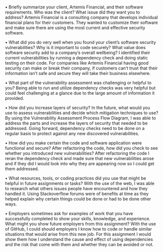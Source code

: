 •	Briefly summarize your client, Artemis Financial, and their software requirements. Who was the client? What issue did they want you to address?
Artemis Financial is a consulting company that develops individual financial plans for their customers. They wanted to customize their software and make sure there are using the most current and effective security software. 

•	What did you do very well when you found your client’s software security vulnerabilities? Why is it important to code securely? What value does software security add to a company’s overall wellbeing?
I identified their current vulnerabilities by running a dependency check and doing static testing on their code. For companies like Artemis Financial having good security can make or break their company, if customers can’t trust that their information isn’t safe and secure they will take their business elsewhere.

•	What part of the vulnerability assessment was challenging or helpful to you?
Being able to run and utilize dependency checks was very helpful but could feel challenging at a glance due to the large amount of information it provided.

•	How did you increase layers of security? In the future, what would you use to assess vulnerabilities and decide which mitigation techniques to use?
By using the Vulnerability Assessment Process Flow Diagram, I was able to address the parts and increase the layers of security that needed to be addressed. Going forward, dependency checks need to be done on a regular basis to protect against any new discovered vulnerabilities. 

•	How did you make certain the code and software application were functional and secure? After refactoring the code, how did you check to see whether you introduced new vulnerabilities?
After refactoring the code I reran the dependency check and made sure that new vulnerabilities arose and if they did I would look into why they are appearing now so I could get them addressed. 

•	What resources, tools, or coding practices did you use that might be helpful in future assignments or tasks?
With the use of the web, I was able to research what others issues people have encountered and how they handled it. Using Stackoverflow forums were of benefits at time as they helped explain why certain things could be done or had to be done other ways.

•	Employers sometimes ask for examples of work that you have successfully completed to show your skills, knowledge, and experience. What might you show future employers from this assignment?
With the use of GitHub, I could should employers I know how to code or handle similar situations that would arise from this new job. For this assignment I would show them how I understand the cause and effect of using dependencies and the risk that come with them and whether they can be avoided or not. 
